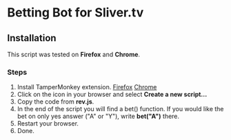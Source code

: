 # Betting Bot for Sliver.tv
## Installation

This script was tested on **Firefox** and **Chrome**.

### Steps
1. Install TamperMonkey extension. [Firefox](https://addons.mozilla.org/hu/firefox/addon/tampermonkey/) [Chrome](https://chrome.google.com/webstore/detail/tampermonkey/dhdgffkkebhmkfjojejmpbldmpobfkfo?hl=hu)
2. Click on the icon in your browser and select **Create a new script...**
3. Copy the code from **rev.js**.
4. In the end of the script you will find a bet() function. If you would like the bet on only yes answer ("A" or "Y"), write **bet("A")** there.
5. Restart your browser.
6. Done.